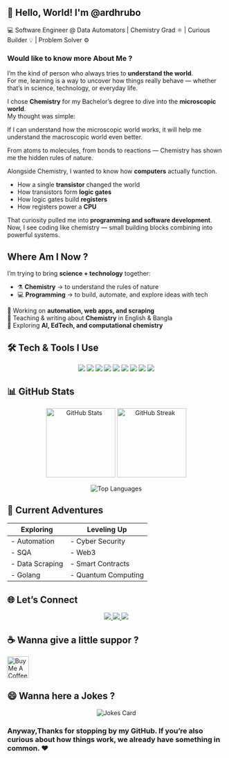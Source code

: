 ## 👋 Hello, World! I'm @ardhrubo  

💻 Software Engineer @ Data Automators | Chemistry Grad ⚛️ |  Curious Builder 💡 | Problem Solver ⚙️


### Would like to know more About Me ? 
I’m the kind of person who always tries to **understand the world**.  
For me, learning is a way to uncover how things really behave — whether that’s in science, technology, or everyday life.  


I chose **Chemistry** for my Bachelor’s degree to dive into the **microscopic world**.  
My thought was simple:  

If I can understand how the microscopic world works, it will help me understand the macroscopic world even better.  

From atoms to molecules, from bonds to reactions — Chemistry has shown me the hidden rules of nature.  

Alongside Chemistry, I wanted to know how **computers** actually function.  

- How a single **transistor** changed the world  
- How transistors form **logic gates**  
- How logic gates build **registers**  
- How registers power a **CPU**  

That curiosity pulled me into **programming and software development**.  
Now, I see coding like chemistry — small building blocks combining into powerful systems.  


##  Where Am I Now ? 
I’m trying to bring **science + technology** together:  

- ⚗️ **Chemistry** → to understand the rules of nature  
- 💻 **Programming** → to build, automate, and explore ideas with tech  

🔹 Working on **automation, web apps, and scraping**  
🔹 Teaching & writing about **Chemistry** in English & Bangla  
🔹 Exploring **AI, EdTech, and computational chemistry**  


## 🛠️ Tech & Tools I Use  

<p align="center">
  <img src="https://img.shields.io/badge/-Python-3776AB?logo=python&logoColor=white&style=for-the-badge" />
  <img src="https://img.shields.io/badge/-JavaScript-F7DF1E?logo=javascript&logoColor=black&style=for-the-badge" />
  <img src="https://img.shields.io/badge/-Node.js-339933?logo=node.js&logoColor=white&style=for-the-badge" />
  <img src="https://img.shields.io/badge/-Next.js-000000?logo=next.js&logoColor=white&style=for-the-badge" />
  <img src="https://img.shields.io/badge/-React-61DAFB?logo=react&logoColor=black&style=for-the-badge" />
  <img src="https://img.shields.io/badge/-Supabase-3ECF8E?logo=supabase&logoColor=white&style=for-the-badge" />
  <img src="https://img.shields.io/badge/-MongoDB-47A248?logo=mongodb&logoColor=white&style=for-the-badge" />
  <img src="https://img.shields.io/badge/-Linux-FCC624?logo=linux&logoColor=black&style=for-the-badge" />
  <img src="https://img.shields.io/badge/-Docker-2496ED?logo=docker&logoColor=white&style=for-the-badge" />
</p>  


## 📊 GitHub Stats  

<p align="center">
  <img src="https://github-readme-stats.vercel.app/api?username=ardhrubo&show_icons=true&theme=tokyonight" alt="GitHub Stats" height="160"/>
  <img src="https://github-readme-streak-stats.herokuapp.com/?user=ardhrubo&theme=tokyonight" alt="GitHub Streak" height="160"/>
</p>  

<p align="center">
  <img src="https://github-readme-stats.vercel.app/api/top-langs/?username=ardhrubo&layout=compact&langs_count=6&theme=tokyonight" alt="Top Languages"/>
</p>  


## 🌱 Current Adventures  

| **Exploring**       | **Leveling Up**       |
|----------------------|-----------------------|
| - Automation         | - Cyber Security      |
| - SQA               | - Web3                |
| - Data Scraping      | - Smart Contracts     |
| - Golang             | - Quantum Computing   |  


## 🌐 Let’s Connect  

<p align="center">
  <a href="https://www.linkedin.com/in/ardhrubo/">
    <img src="https://img.shields.io/badge/-LinkedIn-0A66C2?logo=linkedin&logoColor=white&style=for-the-badge" />
  </a>
    
  <a href="https://twitter.com/ARDhrubo2">
    <img src="https://img.shields.io/badge/-Twitter-000000?logo=x&logoColor=white&style=for-the-badge" />
  </a>
    
  <a href="mailto:your-email@example.com">
    <img src="https://img.shields.io/badge/-Email-D14836?logo=gmail&logoColor=white&style=for-the-badge" />
  </a>
</p>  


## ☕ Wanna give a little suppor ?

<a href="https://www.buymeacoffee.com/ardhrubo" target="_blank">
  <img src="https://cdn.buymeacoffee.com/buttons/v2/default-orange.png" alt="Buy Me A Coffee" height="50" />
</a>  


## 😄 Wanna here a Jokes ?

<p align="center">
  <img src="https://readme-jokes.vercel.app/api" alt="Jokes Card" />
</p>  

### Anyway,Thanks for stopping by my GitHub. If you’re also curious about how things work, we already have something in common. ❤️
